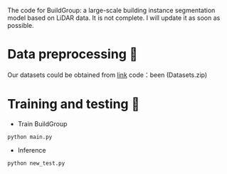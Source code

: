 The code for BuildGroup: a large-scale building instance segmentation model based on LiDAR data. It is not complete. I will update it as soon as possible.

# Data preprocessing 🔨

Our datasets could be obtained from [link](https://pan.baidu.com/s/1dMLtabG8BVJVDaSrdFxd_g) code：been (Datasets.zip)


# Training and testing 🚆


* Train BuildGroup

```
python main.py
```

* Inference

```
python new_test.py
```

